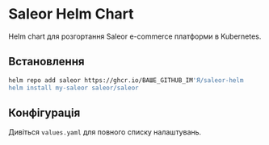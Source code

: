 # Saleor Helm Chart

Helm chart для розгортання Saleor e-commerce платформи в Kubernetes.

## Встановлення

```bash
helm repo add saleor https://ghcr.io/ВАШЕ_GITHUB_ІМ'Я/saleor-helm
helm install my-saleor saleor/saleor
```

## Конфігурація

Дивіться `values.yaml` для повного списку налаштувань.
